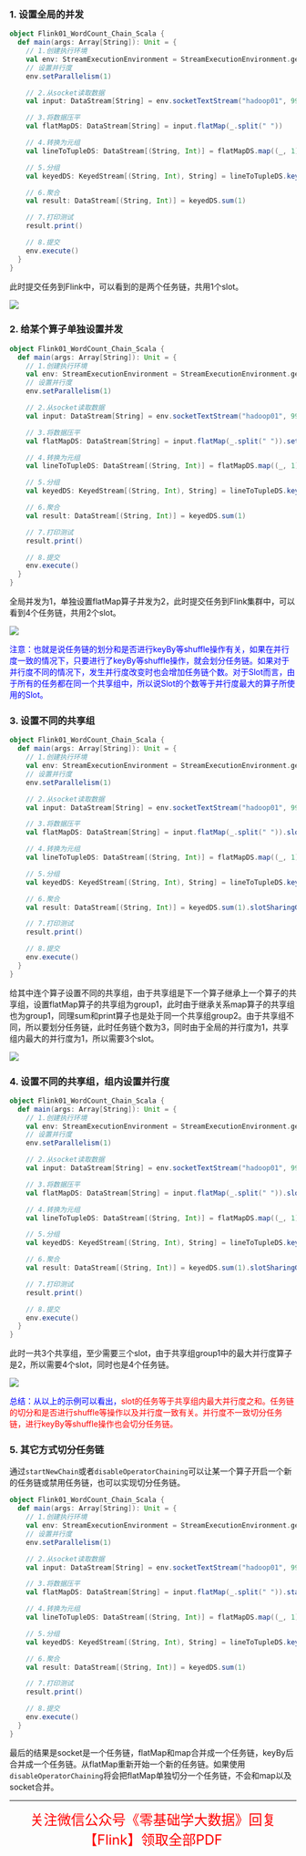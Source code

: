### 1. 设置全局的并发

```scala
object Flink01_WordCount_Chain_Scala {
  def main(args: Array[String]): Unit = {
    // 1.创建执行环境
    val env: StreamExecutionEnvironment = StreamExecutionEnvironment.getExecutionEnvironment
    // 设置并行度
    env.setParallelism(1)

    // 2.从socket读取数据
    val input: DataStream[String] = env.socketTextStream("hadoop01", 9999)

    // 3.将数据压平
    val flatMapDS: DataStream[String] = input.flatMap(_.split(" "))

    // 4.转换为元组
    val lineToTupleDS: DataStream[(String, Int)] = flatMapDS.map((_, 1))

    // 5.分组
    val keyedDS: KeyedStream[(String, Int), String] = lineToTupleDS.keyBy(_._1)

    // 6.聚合
    val result: DataStream[(String, Int)] = keyedDS.sum(1)

    // 7.打印测试
    result.print()

    // 8.提交
    env.execute()
  }
}
```

此时提交任务到Flink中，可以看到的是两个任务链，共用1个slot。

![](http://typora-image.test.upcdn.net/images/wordcount-1.png)

### 2. 给某个算子单独设置并发

```scala
object Flink01_WordCount_Chain_Scala {
  def main(args: Array[String]): Unit = {
    // 1.创建执行环境
    val env: StreamExecutionEnvironment = StreamExecutionEnvironment.getExecutionEnvironment
    // 设置并行度
    env.setParallelism(1)

    // 2.从socket读取数据
    val input: DataStream[String] = env.socketTextStream("hadoop01", 9999)

    // 3.将数据压平
    val flatMapDS: DataStream[String] = input.flatMap(_.split(" ")).setParallelism(2)

    // 4.转换为元组
    val lineToTupleDS: DataStream[(String, Int)] = flatMapDS.map((_, 1))

    // 5.分组
    val keyedDS: KeyedStream[(String, Int), String] = lineToTupleDS.keyBy(_._1)

    // 6.聚合
    val result: DataStream[(String, Int)] = keyedDS.sum(1)

    // 7.打印测试
    result.print()

    // 8.提交
    env.execute()
  }
}
```

全局并发为1，单独设置flatMap算子并发为2，此时提交任务到Flink集群中，可以看到4个任务链，共用2个slot。

![](http://typora-image.test.upcdn.net/images/wordcount-4.png)

<font color='blue'>注意：也就是说任务链的划分和是否进行keyBy等shuffle操作有关，如果在并行度一致的情况下，只要进行了keyBy等shuffle操作，就会划分任务链。如果对于并行度不同的情况下，发生并行度改变时也会增加任务链个数。对于Slot而言，由于所有的任务都在同一个共享组中，所以说Slot的个数等于并行度最大的算子所使用的Slot。</font>

### 3. 设置不同的共享组

```scala
object Flink01_WordCount_Chain_Scala {
  def main(args: Array[String]): Unit = {
    // 1.创建执行环境
    val env: StreamExecutionEnvironment = StreamExecutionEnvironment.getExecutionEnvironment
    // 设置并行度
    env.setParallelism(1)

    // 2.从socket读取数据
    val input: DataStream[String] = env.socketTextStream("hadoop01", 9999)

    // 3.将数据压平
    val flatMapDS: DataStream[String] = input.flatMap(_.split(" ")).slotSharingGroup("group1")

    // 4.转换为元组
    val lineToTupleDS: DataStream[(String, Int)] = flatMapDS.map((_, 1))

    // 5.分组
    val keyedDS: KeyedStream[(String, Int), String] = lineToTupleDS.keyBy(_._1)

    // 6.聚合
    val result: DataStream[(String, Int)] = keyedDS.sum(1).slotSharingGroup("group2")

    // 7.打印测试
    result.print()

    // 8.提交
    env.execute()
  }
}
```

给其中连个算子设置不同的共享组，由于共享组是下一个算子继承上一个算子的共享组，设置flatMap算子的共享组为group1，此时由于继承关系map算子的共享组也为group1，同理sum和print算子也是处于同一个共享组group2。由于共享组不同，所以要划分任务链，此时任务链个数为3，同时由于全局的并行度为1，共享组内最大的并行度为1，所以需要3个slot。

![](http://typora-image.test.upcdn.net/images/wordcount-3.png)

### 4. 设置不同的共享组，组内设置并行度

```scala
object Flink01_WordCount_Chain_Scala {
  def main(args: Array[String]): Unit = {
    // 1.创建执行环境
    val env: StreamExecutionEnvironment = StreamExecutionEnvironment.getExecutionEnvironment
    // 设置并行度
    env.setParallelism(1)

    // 2.从socket读取数据
    val input: DataStream[String] = env.socketTextStream("hadoop01", 9999)

    // 3.将数据压平
    val flatMapDS: DataStream[String] = input.flatMap(_.split(" ")).slotSharingGroup("group1")

    // 4.转换为元组
    val lineToTupleDS: DataStream[(String, Int)] = flatMapDS.map((_, 1)).setParallelism(2)

    // 5.分组
    val keyedDS: KeyedStream[(String, Int), String] = lineToTupleDS.keyBy(_._1)

    // 6.聚合
    val result: DataStream[(String, Int)] = keyedDS.sum(1).slotSharingGroup("group2")

    // 7.打印测试
    result.print()

    // 8.提交
    env.execute()
  }
}
```

此时一共3个共享组，至少需要三个slot，由于共享组group1中的最大并行度算子是2，所以需要4个slot，同时也是4个任务链。

![](http://typora-image.test.upcdn.net/images/wordcount-5.png)

<font color='blue'>总结：从以上的示例可以看出，</font><font color='red'>slot的任务等于共享组内最大并行度之和。任务链的切分和是否进行shuffle等操作以及并行度一致有关。并行度不一致切分任务链，进行keyBy等shuffle操作也会切分任务链。</font>

### 5. 其它方式切分任务链

通过`startNewChain`或者`disableOperatorChaining`可以让某一个算子开启一个新的任务链或禁用任务链，也可以实现切分任务链。

```scala
object Flink01_WordCount_Chain_Scala {
  def main(args: Array[String]): Unit = {
    // 1.创建执行环境
    val env: StreamExecutionEnvironment = StreamExecutionEnvironment.getExecutionEnvironment
    // 设置并行度
    env.setParallelism(1)

    // 2.从socket读取数据
    val input: DataStream[String] = env.socketTextStream("hadoop01", 9999)

    // 3.将数据压平
    val flatMapDS: DataStream[String] = input.flatMap(_.split(" ")).startNewChain()

    // 4.转换为元组
    val lineToTupleDS: DataStream[(String, Int)] = flatMapDS.map((_, 1))

    // 5.分组
    val keyedDS: KeyedStream[(String, Int), String] = lineToTupleDS.keyBy(_._1)

    // 6.聚合
    val result: DataStream[(String, Int)] = keyedDS.sum(1)

    // 7.打印测试
    result.print()

    // 8.提交
    env.execute()
  }
}
```

最后的结果是socket是一个任务链，flatMap和map合并成一个任务链，keyBy后合并成一个任务链。从flatMap重新开始一个新的任务链。如果使用`disableOperatorChaining`将会把flatMap单独切分一个任务链，不会和map以及socket合并。

---

<div align=center>
    <font color='red' size=5>关注微信公众号《零基础学大数据》回复【Flink】领取全部PDF</font>
</div>